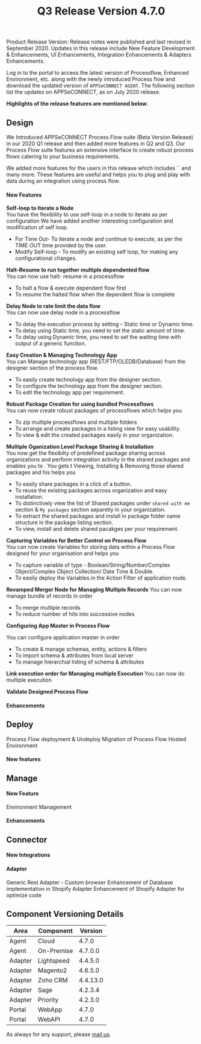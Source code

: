 ﻿---
title: "Q3 Release Version 4.7.0"
toc: true
tag: developers
category: "release-notes"
menus: 
    2020Release:
        title: "Q2 V 4.7.0"
        weight: 3
        icon: fa fa-wpexplorer
        identifier: Q3Release
---
Product Release Version: 
Release notes were published and last revised in September 2020. 
Updates in this release include New Feature Development & Enhancements, UI Enhancements, 
Integration Enhancements & Adapters Enhancements.
     
Log in to the portal to access the latest version of Processflow, Enhanced Environment, etc. 
along with the newly introduced Process flow and download the updated version of 
`APPSeCONNECT AGENT`. The following section list the updates on APPSeCONNECT, as on July 2020 release.  

**Highlights of the release features are mentioned below**.

## Design

We Introduced APPSeCONNECT Process Flow suite (Beta Version Release) in our 2020 Q1 release and then
added more features in Q2 and Q3. Our Process Flow suite features an extensive interface to create 
robust process flows catering to your business requirements.   

We added more features for the users in  this release which includes `` and many more. These features are useful and helps 
you to plug and play with data during an integration using process flow.     

#### New Features 
**Self-loop to Iterate a Node**  
You have the flexibility to use self-loop in a node to iterate as per configuration 
We have added another interesting configuration  and modification of self loop.

* For Time Out-  To iterate a node and continue to execute, as per the TIME OUT time provided by the user.   
* Modify Self-loop - To modify an existing self loop, for making any configurational changes.  


**Halt-Resume to run together multiple dependented flow**   
You can now use halt- resume in a processflow  
* To halt a flow & execute dependent flow first
* To resume the halted flow when the dependent flow is complete

**Delay Node to rate limit the data flow**  
You can now use delay node in a processflow 

* To delay the execution process by setting - Static time or Dynamic time.
* To delay using Static time, you need to set the static amount of time.
* To delay using Dynamic time, you need to set the waiting time with output of a generic function.

**Easy Creation & Managing Technology App**   
You can Manage technology app (REST/FTP/OLEDB/Database) from the designer section of 
the process flow.    
* To easily create technology app from the designer section.
* To configure the technology app from the designer section.
* To edit the technology app per requirement.

**Robust Package Creation for using bundled Processflows**   
You can now create robust packages of processflows which helps you 
* To zip multiple processflows and multiple folders
* To arrange and create packages in a listing view for easy usability.
* To view & edit the created packages easily in your organization.

**Multiple Oganization Level Package Sharing & Installation**    
You now get the flexibilty of predefined package sharing across organizations and perform
integration activity in the shared packages and enables you to . You gets t Viewing, Installing & Removing those
shared packages and his helps you  

* To easily share packages in a click of a button.
* To reuse the existing packages across organization and easy installation.
* To distinctively view the list of Shared packages under `shared with me` section &  `My packages` section separetly in your organization.
* To extract the shared packages and install in package folder name structure in the package listing section.
* To view, install and delete shared pacakges per your requirement.

**Capturing Variables for Better Control on Process Flow**   
You can now create Variables for storing data within a Process Flow 
designed for your organisation and helps you 

* To capture variable of type - Boolean/String/Number/Complex Object/Complex Object Collection/
Date Time & Double.
* To easily deploy the Variables in the Action Filter of application node.

**Revamped Merger Node for Managing Multiple Records**
You can now manage bundle of records in order 
* To merge multiple records  
* To reduce number of hits into successive nodes

**Configuring App Master in Process Flow**

You can configure application master in order 
* To create & manage schemas, entity, actions & filters 
* To import schema & attributes from local server
* To manage hierarchial listing of schema & attributes

**Link execution order for Managing multiple Execution**
You can now do multiple execution

**Validate Designed Process Flow**


#### Enhancements


## Deploy
Process Flow deployment & Undeploy
Migration of Process Flow
Hosted Environment

#### New features



## Manage 

#### New Feature
Environment Management

#### Enhancements 

## Connector

#### New Integrations

 

#### Adapter  

  
Generic Rest Adapter - Custom browser
Enhancement of Database implementation in Shopify Adapter
Enhancement of Shopify Adapter for optimize code
 
## Component Versioning Details

|Area|Component|Version|
|---|---|----|
|Agent|Cloud|4.7.0|
|Agent|On-Premise|4.7.0.0|
|Adapter|Lightspeed|4.4.5.0|
|Adapter|Magento2|4.6.5.0|
|Adapter|Zoho CRM|4.4.13.0|
|Adapter|Sage|4.2.3.4|
|Adapter|Priority|4.2.3.0|
|Portal|WebApp|4.7.0|
|Portal|WebAPI|4.7.0|

As always for any support, please [mail us](support@appseconnect.com).



